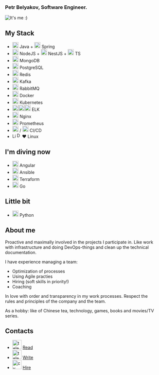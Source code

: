 ### Petr Belyakov, Software Engineer.

![It's me :)](https://pabelyakov.github.io/img/logo.png)

## **My Stack**
- <img src='https://pabelyakov.github.io/icons/java.svg' alt='Java' height='20'> Java + <img src='https://pabelyakov.github.io/icons/springio.svg' alt='Spring' height='20'> Spring
- <img src='https://pabelyakov.github.io/icons/nodejs.svg' alt='NodeJS' height='20'> NodeJS + <img src='https://pabelyakov.github.io/icons/nestjs.svg' alt='NestJS' height='20'> NestJS + <img src='https://pabelyakov.github.io/icons/ts.svg' alt='TS' height='20'> TS 
- <img src='https://pabelyakov.github.io/icons/mongodb.svg' alt='MongoDB' height='20'> MongoDB
- <img src='https://pabelyakov.github.io/icons/postgresql.png' alt='PostgreSQL' height='20'> PostgreSQL
- <img src='https://pabelyakov.github.io/icons/redis.png' alt='Redis' height='20'> Redis
- <img src='https://pabelyakov.github.io/icons/kafka.svg' alt='Kafka' height='20'> Kafka 
- <img src='https://pabelyakov.github.io/icons/rmq.svg' alt='rmq' height='20'> RabbitMQ
- <img src='https://pabelyakov.github.io/icons/docker.svg' alt='Docker' height='20'> Docker 
- <img src='https://pabelyakov.github.io/icons/kubernetes-icon.svg' alt='Kubernetes' height='20'> Kubernetes
- <img src='https://pabelyakov.github.io/icons/elastic.svg' alt='Elasticsearch' height='20'><img src='https://pabelyakov.github.io/icons/logstash.svg' alt='Logstash' height='20'><img src='https://pabelyakov.github.io/icons/kibana.svg' alt='Kibana' height='20'> ELK
- <img src='https://pabelyakov.github.io/icons/nginx.svg' alt='Nginx' height='20'> Nginx
- <img src='https://pabelyakov.github.io/icons/prometheusio.svg' alt='Prometheus' height='20'> Prometheus
- <img src='https://pabelyakov.github.io/icons/gitlab.svg' alt='Gitlab' height='20'> / <img src='https://pabelyakov.github.io/icons/jenkins.svg' alt='Jenkins' height='20'> CI/CD
- <img src='https://pabelyakov.github.io/icons/linux.svg' alt='Linux' height='15'><img src='https://pabelyakov.github.io/icons/debian.svg' alt='Debian' height='17'>❤️ Linux

## **I'm diving now**
- <img src='https://pabelyakov.github.io/icons/angular.svg' alt='Angular' height='20'> Angular
- <img src='https://pabelyakov.github.io/icons/ansible.png' alt='Ansible' height='20'> Ansible
- <img src='https://pabelyakov.github.io/icons/terraform.png' alt='Terraform' height='20'> Terraform
- <img src='https://pabelyakov.github.io/icons/go.svg' alt='Go' height='20'> Go

## **Little bit**
- <img src='https://pabelyakov.github.io/icons/python.svg' alt='Python' height='20'> Python

## **About me**

Proactive and maximally involved in the projects I participate in.
Like work with infrastructure and doing DevOps-things and clean up the technical documentation.

I have experience managing a team:
- Optimization of processes
- Using Agile practies
- Hiring (soft skills in priority!)
- Coaching

In love with order and transparency in my work processes.
Respect the rules and principles of the company and the team.

As a hobby: like of Chinese tea, technology, games, books and movies/TV series.

## **Contacts**
- [<img src='https://pabelyakov.github.io/icons/telegram_channel.svg' alt='telegram_channel' height='30'>](https://t.me/fear_in_conf) [Read](https://t.me/fear_in_conf "My telegram channel")
- [<img src='https://pabelyakov.github.io/icons/telegram.svg' alt='telegram' height='30'>](http://t.me/pabelyakov) [Write](https://t.me/pabelyakov "My telegram")
- [<img src='https://pabelyakov.github.io/icons/cv.svg' alt='cv' height='30'>](https://hh.ru/resume/bc4eeca7ff0c764aa10039ed1f71744a514f45) [Hire](https://career.habr.com/pabelyakov "My CV")
